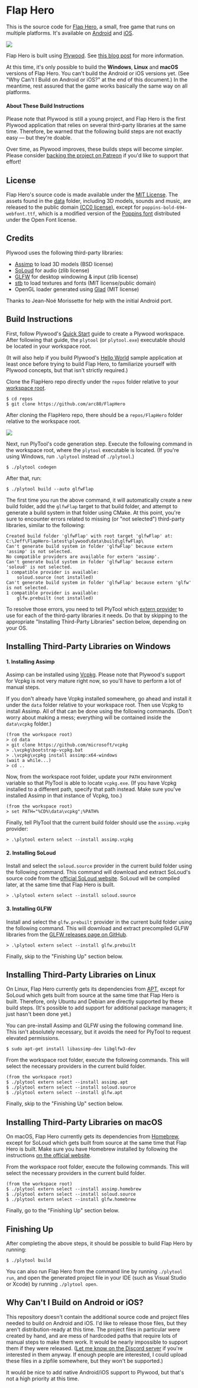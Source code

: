 # Flap Hero

This is the source code for [Flap Hero](https://arc80.com/flaphero/), a small, free game that runs on multiple platforms. It's available on [Android](https://play.google.com/store/apps/details?id=com.arc80.flaphero) and [iOS](https://apps.apple.com/gb/app/flap-hero/id1538082494). 

![](https://arc80.com/images/flap-icon@2x.png)

Flap Hero is built using [Plywood](https://github.com/arc80/plywood). See [this blog post](https://preshing.com/20201126/a-small-open-source-game-in-cpp) for more information.

At this time, it's only possible to build the **Windows**, **Linux** and **macOS** versions of Flap Hero. You can't build the Android or iOS versions yet. (See "Why Can't I Build on Android or iOS?" at the end of this document.) In the meantime, rest assured that the game works basically the same way on all platforms.

#### About These Build Instructions

Please note that Plywood is still a young project, and Flap Hero is the first Plywood application that relies on several third-party libraries at the same time. Therefore, be warned that the following build steps are not exactly easy — but they're doable.

Over time, as Plywood improves, these builds steps will become simpler. Please consider [backing the project on Patreon](https://www.patreon.com/preshing) if you'd like to support that effort!

## License

Flap Hero's source code is made available under the [MIT License](https://choosealicense.com/licenses/mit/). The assets found in the [data](/data) folder, including 3D models, sounds and music, are released to the public domain [(CC0 license)](https://creativecommons.org/share-your-work/public-domain/cc0/), except for `poppins-bold-694-webfont.ttf`, which is a modified version of the [Poppins font](https://www.fontsquirrel.com/fonts/poppins) distributed under the Open Font license.

## Credits

Plywood uses the following third-party libraries:

* [Assimp](https://www.assimp.org/) to load 3D models (BSD license)
* [SoLoud](https://sol.gfxile.net/soloud/) for audio (zlib license)
* [GLFW](https://www.glfw.org/) for desktop windowing & input (zlib license)
* [stb](https://github.com/nothings/stb) to load textures and fonts (MIT license/public domain)
* OpenGL loader generated using [Glad](https://glad.dav1d.de/) (MIT license)

Thanks to Jean-Noé Morissette for help with the initial Android port.

## Build Instructions

First, follow Plywood's [Quick Start](https://plywood.arc80.com/docs/QuickStart) guide to create a Plywood workspace. After following that guide, the `plytool` (or `plytool.exe`) executable should be located in your workspace root.

(It will also help if you build Plywood's [Hello World](https://plywood.arc80.com/docs/QuickStart/HelloWorld) sample application at least once before trying to build Flap Hero, to familiarize yourself with Plywood concepts, but that isn't strictly required.)

Clone the FlapHero repo directly under the `repos` folder relative to your [workspace root](https://plywood.arc80.com/docs/DirectoryStructure).

    $ cd repos
    $ git clone https://github.com/arc80/FlapHero

After cloning the FlapHero repo, there should be a `repos/FlapHero` folder relative to the workspace root.

![](/flaphero-repo.svg)

Next, run PlyTool's code generation step. Execute the following command in the workspace root, where the `plytool` executable is located. (If you're using Windows, run `.\plytool` instead of `./plytool`.)

    $ ./plytool codegen

After that, run:

    $ ./plytool build --auto glfwFlap

The first time you run the above command, it will automatically create a new build folder, add the `glfwFlap` target to that build folder, and attempt to generate a build system in that folder using CMake. At this point, you're sure to encounter errors related to missing (or "not selected") third-party libraries, similar to the following:

    Created build folder 'glfwFlap' with root target 'glfwFlap' at: C:\Jeff\FlapHero-latest\plywood\data\build\glfwFlap\
    Can't generate build system in folder 'glfwFlap' because extern 'assimp' is not selected.
    No compatible providers are available for extern 'assimp'.
    Can't generate build system in folder 'glfwFlap' because extern 'soloud' is not selected.
    1 compatible provider is available:
        soloud.source (not installed)
    Can't generate build system in folder 'glfwFlap' because extern 'glfw' is not selected.
    1 compatible provider is available:
        glfw.prebuilt (not installed)

To resolve those errors, you need to tell PlyTool which [extern provider](https://plywood.arc80.com/docs/KeyConcepts#extern-providers) to use for each of the third-party libraries it needs. Do that by skipping to the appropriate "Installing Third-Party Libraries" section below, depending on your OS.

## Installing Third-Party Libraries on Windows

#### 1. Installing Assimp

Assimp can be installed using [Vcpkg](https://github.com/microsoft/vcpkg). Please note that Plywood's support for Vcpkg is not very mature right now, so you'll have to perform a lot of manual steps.

If you don't already have Vcpkg installed somewhere, go ahead and install it under the `data` folder relative to your workspace root. Then use Vcpkg to install Assimp. All of that can be done using the following commands. (Don't worry about making a mess; everything will be contained inside the `data\vcpkg` folder.)

    (from the workspace root)
    > cd data
    > git clone https://github.com/microsoft/vcpkg
    > .\vcpkg\bootstrap-vcpkg.bat
    > .\vcpkg\vcpkg install assimp:x64-windows
    (wait a while...)
    > cd ..

Now, from the workspace root folder, update your `PATH` environment variable so that PlyTool is able to locate `vcpkg.exe`. (If you have Vcpkg installed to a different path, specify that path instead. Make sure you've installed Assimp in that instance of Vcpkg, too.)

    (from the workspace root)
    > set PATH="%CD%\data\vcpkg";%PATH%

Finally, tell PlyTool that the current build folder should use the `assimp.vcpkg` provider:

    > .\plytool extern select --install assimp.vcpkg

#### 2. Installing SoLoud

Install and select the `soloud.source` provider in the current build folder using the following command. This command will download and extract SoLoud's source code from the [official SoLoud website](http://sol.gfxile.net/soloud/). SoLoud will be compiled later, at the same time that Flap Hero is built.

    > .\plytool extern select --install soloud.source

#### 3. Installing GLFW

Install and select the `glfw.prebuilt` provider in the current build folder using the following command. This will download and extract precompiled GLFW libraries from the [GLFW releases page on GitHub](https://github.com/glfw/glfw/releases).

    > .\plytool extern select --install glfw.prebuilt

Finally, skip to the "Finishing Up" section below.

## Installing Third-Party Libraries on Linux

On Linux, Flap Hero currently gets its dependencies from [APT](https://en.wikipedia.org/wiki/APT_(software)), except for SoLoud which gets built from source at the same time that Flap Hero is built. Therefore, only Ubuntu and Debian are directly supported by these build steps. (It's possible to add support for additional package managers; it just hasn't been done yet.)

You can pre-install Assimp and GLFW using the following command line. This isn't absolutely necessary, but it avoids the need for PlyTool to request elevated permissions.

    $ sudo apt-get install libassimp-dev libglfw3-dev

From the workspace root folder, execute the following commands. This will select the necessary providers in the current build folder.

    (from the workspace root)
    $ ./plytool extern select --install assimp.apt
    $ ./plytool extern select --install soloud.source
    $ ./plytool extern select --install glfw.apt

Finally, skip to the "Finishing Up" section below.

## Installing Third-Party Libraries on macOS

On macOS, Flap Hero currently gets its dependencies from [Homebrew](https://brew.sh/), except for SoLoud which gets built from source at the same time that Flap Hero is built. Make sure you have Homebrew installed by following the instructions [on the official website](https://brew.sh).

From the workspace root folder, execute the following commands. This will select the necessary providers in the current build folder.

    (from the workspace root)
    $ ./plytool extern select --install assimp.homebrew
    $ ./plytool extern select --install soloud.source
    $ ./plytool extern select --install glfw.homebrew

Finally, go to the "Finishing Up" section below.

## Finishing Up

After completing the above steps, it should be possible to build Flap Hero by running:

    $ ./plytool build
    
You can also run Flap Hero from the command line by running `./plytool run`, and open the generated project file in your IDE (such as Visual Studio or Xcode) by running `./plytool open`.

## Why Can't I Build on Android or iOS?

This repository doesn't contain the additional source code and project files needed to build on Android and iOS. I'd like to release those files, but they aren't distribution-ready at this time. The project files in particular were created by hand, and are mess of hardcoded paths that require lots of manual steps to make them work. It would be nearly impossible to support them if they were released. ([Let me know on the Discord server](https://discord.gg/WnQhuVF) if you're interested in them anyway. If enough people are interested, I could upload these files in a zipfile somewhere, but they won't be supported.)

It would be nice to add native Android/iOS support to Plywood, but that's not a high priority at this time.
